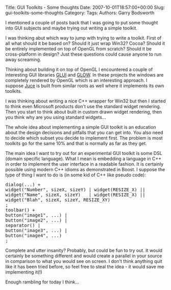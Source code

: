 Title: GUI Toolkits - Some thoughts
Date: 2007-10-01T18:57:00+00:00
Slug: gui-toolkits-some-thoughts
Category: 
Tags: 
Authors: Garry Bodsworth

I mentioned a couple of posts back that I was going to put some thought into GUI subjects and maybe trying out writing a simple toolkit.

I was thinking abut which way to jump with trying to write a toolkit.  First of all what should it be based on?  Should it just wrap Win32?  Cocoa?  Should it be entirely implemented on top of OpenGL from scratch?  Should it be cross-platform in design?  Just these questions could cause anyone to run away screaming.

Thinking about building it on top of OpenGL I encountered a couple of interesting GUI libraries <a href="http://glui.sourceforge.net/">GLUI</a> and <a href="http://glow.sourceforge.net/">GLOW</a>.  In these projects the windows are completely rendered by OpenGL which is an interesting approach.  I suppose <a href="http://www.rawmaterialsoftware.com/juce/">Juce</a> is built from similar roots as well where it implements its own toolkits.

I was thinking about writing a nice C++ wrapper for Win32 but then I started to think even Microsoft products don't use the standard widget rendering.  Then you start to think about built in custom drawn widget rendering, then you think why are you using standard widgets...

The whole idea about implementing a simple GUI toolkit is an education about the design decisions and pitfalls that you can get into.  You also need to decide which subset you decide to implement first.  The problem is most toolkits go for the same 10% and that is normally as far as they get.

The main idea I want to try out for an experimental GUI toolkit is some DSL (domain specific language).  What I mean is embedding a language in C++ in order to implement the user interface in a readable fashion.  It is certainly possible using modern C++ idioms as demonstrated in Boost.  I suppose the type of thing I want to do is (in some kid of C++ like pseudo code):
<pre>
dialog(...) +
widget<static>("Number", sizeX, sizeY) | widget<edit>(RESIZE_X) ||
widget<static>("Name", sizeX, sizeY)   | widget<edit>(RESIZE_X) ||
widget<list>("Blah", sizeX, sizeY, RESIZE_XY)
;
toolbar() +
button("image1", ...) |
button("image2", ...) |
separator() |
button("image3", ...) |
button("image4", ...)
;
</pre>
Complete and utter insanity?  Probably, but could be fun to try out.  It would certainly be something different and would create a parallel in your source in comparison to what you would see on screen.  I don't think anything quit like it has been tried before, so feel free to steal the idea - it would save me implementing it(!)

Enough rambling for today I think...

